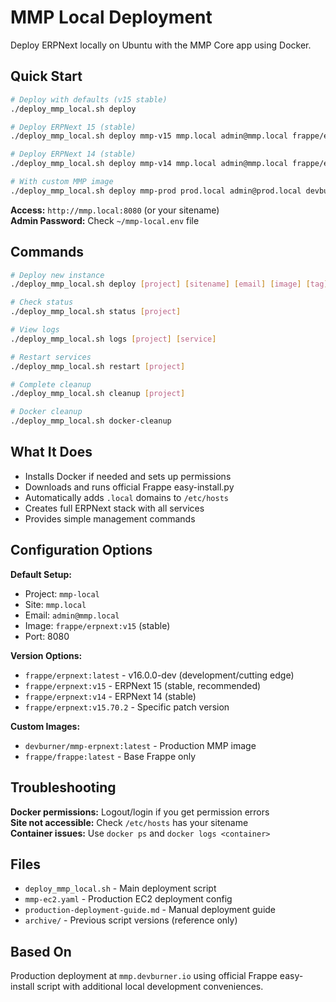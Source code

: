 # MMP Local Deployment

Deploy ERPNext locally on Ubuntu with the MMP Core app using Docker.

## Quick Start

```bash
# Deploy with defaults (v15 stable)
./deploy_mmp_local.sh deploy

# Deploy ERPNext 15 (stable)
./deploy_mmp_local.sh deploy mmp-v15 mmp.local admin@mmp.local frappe/erpnext v15

# Deploy ERPNext 14 (stable) 
./deploy_mmp_local.sh deploy mmp-v14 mmp.local admin@mmp.local frappe/erpnext v14

# With custom MMP image
./deploy_mmp_local.sh deploy mmp-prod prod.local admin@prod.local devburner/mmp-erpnext latest
```

**Access:** `http://mmp.local:8080` (or your sitename)  
**Admin Password:** Check `~/mmp-local.env` file

## Commands

```bash
# Deploy new instance
./deploy_mmp_local.sh deploy [project] [sitename] [email] [image] [tag]

# Check status
./deploy_mmp_local.sh status [project]

# View logs
./deploy_mmp_local.sh logs [project] [service]

# Restart services
./deploy_mmp_local.sh restart [project]

# Complete cleanup
./deploy_mmp_local.sh cleanup [project]

# Docker cleanup
./deploy_mmp_local.sh docker-cleanup
```

## What It Does

- Installs Docker if needed and sets up permissions
- Downloads and runs official Frappe easy-install.py
- Automatically adds `.local` domains to `/etc/hosts`
- Creates full ERPNext stack with all services
- Provides simple management commands

## Configuration Options

**Default Setup:**
- Project: `mmp-local`
- Site: `mmp.local` 
- Email: `admin@mmp.local`
- Image: `frappe/erpnext:v15` (stable)
- Port: 8080

**Version Options:**
- `frappe/erpnext:latest` - v16.0.0-dev (development/cutting edge)
- `frappe/erpnext:v15` - ERPNext 15 (stable, recommended)  
- `frappe/erpnext:v14` - ERPNext 14 (stable)
- `frappe/erpnext:v15.70.2` - Specific patch version

**Custom Images:**
- `devburner/mmp-erpnext:latest` - Production MMP image
- `frappe/frappe:latest` - Base Frappe only

## Troubleshooting

**Docker permissions:** Logout/login if you get permission errors  
**Site not accessible:** Check `/etc/hosts` has your sitename  
**Container issues:** Use `docker ps` and `docker logs <container>`

## Files

- `deploy_mmp_local.sh` - Main deployment script
- `mmp-ec2.yaml` - Production EC2 deployment config  
- `production-deployment-guide.md` - Manual deployment guide
- `archive/` - Previous script versions (reference only)

## Based On

Production deployment at `mmp.devburner.io` using official Frappe easy-install script with additional local development conveniences.